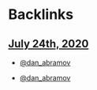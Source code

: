 
# Backlinks
## [July 24th, 2020](<July 24th, 2020.md>)
- [@dan_abramov](<@dan_abramov.md>)

- [@dan_abramov](<@dan_abramov.md>)

